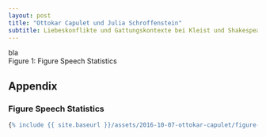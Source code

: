 ```yaml
---
layout: post
title: "Ottokar Capulet und Julia Schroffenstein"
subtitle: Liebeskonflikte und Gattungskontexte bei Kleist und Shakespeare
---
```

<div id="container">bla</div>
Figure 1: Figure Speech Statistics

<script src="{{ site.baseurl }}/public/js/jquery-3.1.1.min.js"></script>
<script src="{{ site.baseurl }}/public/js/hc/highcharts.js"></script>
<script type="text/javascript">
var d = [[{"drama":"vndf.0","figure":"Graf Paris","tokens":641},{"drama":"r0px.0","figure":"Santing,","tokens":586},{"drama":"rksp.0","figure":"PIRRO","tokens":366}],
[{"drama":"vndf.0","figure":"Escalus","tokens":654},{"drama":"r0px.0","figure":"Barnabe, ihre Tochter.","tokens":947},{"drama":"rksp.0","figure":"Angelo, und einige Bediente.","tokens":678}],
[{"drama":"vndf.0","figure":"Gräfin Capulet","tokens":954},{"drama":"r0px.0","figure":"Gertrude, Sylvesters Gemahlin, Stiefschwester der Eustache.","tokens":1346},{"drama":"rksp.0","figure":"Conti, Maler.","tokens":764}],
[{"drama":"vndf.0","figure":"Benvolio","tokens":1393},{"drama":"r0px.0","figure":"Johann, Ruperts natürlicher Sohn.","tokens":1655},{"drama":"rksp.0","figure":"Graf Appiani.","tokens":1133}],
[{"drama":"vndf.0","figure":"Mercutio","tokens":2171},{"drama":"r0px.0","figure":"Eustache, seine Gemahlin.","tokens":2117},{"drama":"rksp.0","figure":"Claudia Galotti, Eltern der Emilia.","tokens":2137}],
[{"drama":"vndf.0","figure":"Capulet","tokens":2749},{"drama":"r0px.0","figure":"Rupert, Graf von Schroffenstein, aus dem Hause Rossitz.","tokens":2392},{"drama":"rksp.0","figure":"Emilia Galotti.","tokens":2363}],
[{"drama":"vndf.0","figure":"Juliens Amme","tokens":2899},{"drama":"r0px.0","figure":"Jeronimus von Schroffenstein, aus dem Hause Wyk.","tokens":2516},{"drama":"rksp.0","figure":"Gräfin Orsina.","tokens":2962}],
[{"drama":"vndf.0","figure":"Bruder Lorenzo","tokens":3322},{"drama":"r0px.0","figure":"Agnes, ihre Tochter.","tokens":2669},{"drama":"rksp.0","figure":"Odoardo,","tokens":3398}],
[{"drama":"vndf.0","figure":"Julia","tokens":5112},{"drama":"r0px.0","figure":"Sylvester, sein Sohn, regierender Graf.","tokens":3534},{"drama":"rksp.0","figure":"Hettore Gonzaga, Prinz von Guastalla.","tokens":5553}],
[{"drama":"vndf.0","figure":"Romeo","tokens":5585},{"drama":"r0px.0","figure":"Ottokar, ihr Sohn.","tokens":5064},{"drama":"rksp.0","figure":"Marinelli, Kammerherr des Prinzen.","tokens":5660}]];

$(function () {
    $('#container').highcharts({
        chart: {
            type: 'column'
        },
        title: {
            text: ''
        },
        xAxis: {
            categories: ["Romeo und Julia (Ü: Schlegel)","Die Familie Schroffenstein","Emilia Galotti"]
        },
        yAxis: {
            min: 0,
            title: {
                text: 'Spoken tokens'
            },
            stackLabels: {
                enabled: false,
                style: {
                    fontWeight: 'bold',
                    color: (Highcharts.theme && Highcharts.theme.textColor) || 'gray'
                }
            }
        },
				colors: ["#D92120","#E66B2D","#E0A239","#C3BA45","#99BD5C","#70B484","#519CB8","#416FB8","#43328D","#781C81"],
        legend: {enabled:false},
        tooltip: {
						followPointer: true,
            headerFormat: '<b>{point.x}</b><br/>',
            pointFormat: '{point.name}: {point.y}'
        },
        plotOptions: {
            column: {
                stacking: 'normal',
                dataLabels: {
									format:"{point.name}",
                    enabled: false,
                    color: (Highcharts.theme && Highcharts.theme.dataLabelsColor) || 'white'
                }
            }
        },
        series: d.map(function(cur, _, _) {
					return {data:cur.map(function(cur2, ind2, _) {return {y:cur2.tokens, name:cur2.figure}})}
				})
    });
});
</script>

## Appendix

### Figure Speech Statistics

```R
{% include {{ site.baseurl }}/assets/2016-10-07-ottokar-capulet/figure-statistics.R %}
```
